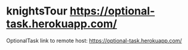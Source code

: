# knightsTour https://optional-task.herokuapp.com/
OptionalTask
link to remote host: https://optional-task.herokuapp.com/
